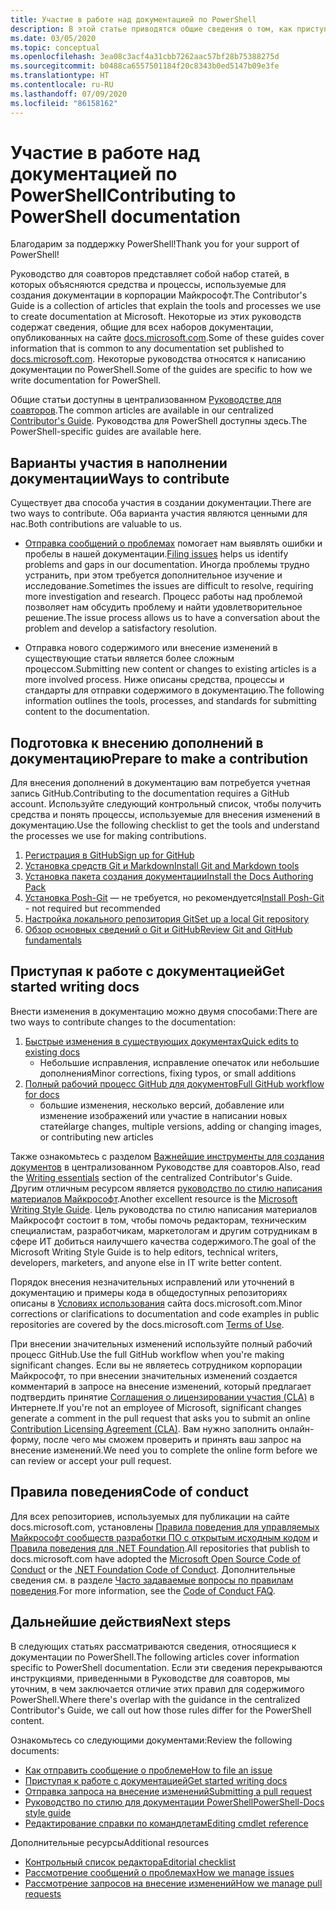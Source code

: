 ```yaml
---
title: Участие в работе над документацией по PowerShell
description: В этой статье приводятся общие сведения о том, как приступить к участию в работе над документацией по PowerShell.
ms.date: 03/05/2020
ms.topic: conceptual
ms.openlocfilehash: 3ea08c3acf4a31cbb7262aac57bf28b75388275d
ms.sourcegitcommit: b0488ca6557501184f20c8343b0ed5147b09e3fe
ms.translationtype: HT
ms.contentlocale: ru-RU
ms.lasthandoff: 07/09/2020
ms.locfileid: "86158162"
---
```

# <a name="contributing-to-powershell-documentation"></a><span data-ttu-id="3451f-103">Участие в работе над документацией по PowerShell</span><span class="sxs-lookup"><span data-stu-id="3451f-103">Contributing to PowerShell documentation</span></span>

<span data-ttu-id="3451f-104">Благодарим за поддержку PowerShell!</span><span class="sxs-lookup"><span data-stu-id="3451f-104">Thank you for your support of PowerShell!</span></span>

<span data-ttu-id="3451f-105">Руководство для соавторов представляет собой набор статей, в которых объясняются средства и процессы, используемые для создания документации в корпорации Майкрософт.</span><span class="sxs-lookup"><span data-stu-id="3451f-105">The Contributor's Guide is a collection of articles that explain the tools and processes we use to create documentation at Microsoft.</span></span> <span data-ttu-id="3451f-106">Некоторые из этих руководств содержат сведения, общие для всех наборов документации, опубликованных на сайте [docs.microsoft.com][docs].</span><span class="sxs-lookup"><span data-stu-id="3451f-106">Some of these guides cover information that is common to any documentation set published to [docs.microsoft.com][docs].</span></span> <span data-ttu-id="3451f-107">Некоторые руководства относятся к написанию документации по PowerShell.</span><span class="sxs-lookup"><span data-stu-id="3451f-107">Some of the guides are specific to how we write documentation for PowerShell.</span></span>

<span data-ttu-id="3451f-108">Общие статьи доступны в централизованном [Руководстве для соавторов][contribute].</span><span class="sxs-lookup"><span data-stu-id="3451f-108">The common articles are available in our centralized [Contributor's Guide][contribute].</span></span> <span data-ttu-id="3451f-109">Руководства для PowerShell доступны здесь.</span><span class="sxs-lookup"><span data-stu-id="3451f-109">The PowerShell-specific guides are available here.</span></span>

## <a name="ways-to-contribute"></a><span data-ttu-id="3451f-110">Варианты участия в наполнении документации</span><span class="sxs-lookup"><span data-stu-id="3451f-110">Ways to contribute</span></span>

<span data-ttu-id="3451f-111">Существует два способа участия в создании документации.</span><span class="sxs-lookup"><span data-stu-id="3451f-111">There are two ways to contribute.</span></span> <span data-ttu-id="3451f-112">Оба варианта участия являются ценными для нас.</span><span class="sxs-lookup"><span data-stu-id="3451f-112">Both contributions are valuable to us.</span></span>

- <span data-ttu-id="3451f-113">[Отправка сообщений о проблемах][file-an-issue] помогает нам выявлять ошибки и пробелы в нашей документации.</span><span class="sxs-lookup"><span data-stu-id="3451f-113">[Filing issues][file-an-issue] helps us identify problems and gaps in our documentation.</span></span> <span data-ttu-id="3451f-114">Иногда проблемы трудно устранить, при этом требуется дополнительное изучение и исследование.</span><span class="sxs-lookup"><span data-stu-id="3451f-114">Sometimes the issues are difficult to resolve, requiring more investigation and research.</span></span> <span data-ttu-id="3451f-115">Процесс работы над проблемой позволяет нам обсудить проблему и найти удовлетворительное решение.</span><span class="sxs-lookup"><span data-stu-id="3451f-115">The issue process allows us to have a conversation about the problem and develop a satisfactory resolution.</span></span>

- <span data-ttu-id="3451f-116">Отправка нового содержимого или внесение изменений в существующие статьи является более сложным процессом.</span><span class="sxs-lookup"><span data-stu-id="3451f-116">Submitting new content or changes to existing articles is a more involved process.</span></span> <span data-ttu-id="3451f-117">Ниже описаны средства, процессы и стандарты для отправки содержимого в документацию.</span><span class="sxs-lookup"><span data-stu-id="3451f-117">The following information outlines the tools, processes, and standards for submitting content to the documentation.</span></span>

## <a name="prepare-to-make-a-contribution"></a><span data-ttu-id="3451f-118">Подготовка к внесению дополнений в документацию</span><span class="sxs-lookup"><span data-stu-id="3451f-118">Prepare to make a contribution</span></span>

<span data-ttu-id="3451f-119">Для внесения дополнений в документацию вам потребуется учетная запись GitHub.</span><span class="sxs-lookup"><span data-stu-id="3451f-119">Contributing to the documentation requires a GitHub account.</span></span> <span data-ttu-id="3451f-120">Используйте следующий контрольный список, чтобы получить средства и понять процессы, используемые для внесения изменений в документацию.</span><span class="sxs-lookup"><span data-stu-id="3451f-120">Use the following checklist to get the tools and understand the processes we use for making contributions.</span></span>

1. [<span data-ttu-id="3451f-121">Регистрация в GitHub</span><span class="sxs-lookup"><span data-stu-id="3451f-121">Sign up for GitHub</span></span>](/contribute/get-started-setup-github)
1. [<span data-ttu-id="3451f-122">Установка средств Git и Markdown</span><span class="sxs-lookup"><span data-stu-id="3451f-122">Install Git and Markdown tools</span></span>](/contribute/get-started-setup-tools)
1. [<span data-ttu-id="3451f-123">Установка пакета создания документации</span><span class="sxs-lookup"><span data-stu-id="3451f-123">Install the Docs Authoring Pack</span></span>](/contribute/how-to-write-docs-auth-pack)
1. <span data-ttu-id="3451f-124">[Установка Posh-Git][posh-git] — не требуется, но рекомендуется</span><span class="sxs-lookup"><span data-stu-id="3451f-124">[Install Posh-Git][posh-git] - not required but recommended</span></span>
1. [<span data-ttu-id="3451f-125">Настройка локального репозитория Git</span><span class="sxs-lookup"><span data-stu-id="3451f-125">Set up a local Git repository</span></span>](/contribute/get-started-setup-local)
1. [<span data-ttu-id="3451f-126">Обзор основных сведений о Git и GitHub</span><span class="sxs-lookup"><span data-stu-id="3451f-126">Review Git and GitHub fundamentals</span></span>](/contribute/git-github-fundamentals)

## <a name="get-started-writing-docs"></a><span data-ttu-id="3451f-127">Приступая к работе с документацией</span><span class="sxs-lookup"><span data-stu-id="3451f-127">Get started writing docs</span></span>

<span data-ttu-id="3451f-128">Внести изменения в документацию можно двумя способами:</span><span class="sxs-lookup"><span data-stu-id="3451f-128">There are two ways to contribute changes to the documentation:</span></span>

1. [<span data-ttu-id="3451f-129">Быстрые изменения в существующих документах</span><span class="sxs-lookup"><span data-stu-id="3451f-129">Quick edits to existing docs</span></span>](/contribute/#quick-edits-to-existing-documents)
   - <span data-ttu-id="3451f-130">Небольшие исправления, исправление опечаток или небольшие дополнения</span><span class="sxs-lookup"><span data-stu-id="3451f-130">Minor corrections, fixing typos, or small additions</span></span>
1. [<span data-ttu-id="3451f-131">Полный рабочий процесс GitHub для документов</span><span class="sxs-lookup"><span data-stu-id="3451f-131">Full GitHub workflow for docs</span></span>](/contribute/how-to-write-workflows-major)
   - <span data-ttu-id="3451f-132">большие изменения, несколько версий, добавление или изменение изображений или участие в написании новых статей</span><span class="sxs-lookup"><span data-stu-id="3451f-132">large changes, multiple versions, adding or changing images, or contributing new articles</span></span>

<span data-ttu-id="3451f-133">Также ознакомьтесь с разделом [Важнейшие инструменты для создания документов](/contribute/style-quick-start) в централизованном Руководстве для соавторов.</span><span class="sxs-lookup"><span data-stu-id="3451f-133">Also, read the [Writing essentials](/contribute/style-quick-start) section of the centralized Contributor's Guide.</span></span> <span data-ttu-id="3451f-134">Другим отличным ресурсом является [руководство по стилю написания материалов Майкрософт][style-guide].</span><span class="sxs-lookup"><span data-stu-id="3451f-134">Another excellent resource is the [Microsoft Writing Style Guide][style-guide].</span></span> <span data-ttu-id="3451f-135">Цель руководства по стилю написания материалов Майкрософт состоит в том, чтобы помочь редакторам, техническим специалистам, разработчикам, маркетологам и другим сотрудникам в сфере ИТ добиться наилучшего качества содержимого.</span><span class="sxs-lookup"><span data-stu-id="3451f-135">The goal of the Microsoft Writing Style Guide is to help editors, technical writers, developers, marketers, and anyone else in IT write better content.</span></span>

<span data-ttu-id="3451f-136">Порядок внесения незначительных исправлений или уточнений в документацию и примеры кода в общедоступных репозиториях описаны в [Условиях использования][terms-of-use] сайта docs.microsoft.com.</span><span class="sxs-lookup"><span data-stu-id="3451f-136">Minor corrections or clarifications to documentation and code examples in public repositories are covered by the docs.microsoft.com [Terms of Use][terms-of-use].</span></span>

<span data-ttu-id="3451f-137">При внесении значительных изменений используйте полный рабочий процесс GitHub.</span><span class="sxs-lookup"><span data-stu-id="3451f-137">Use the full GitHub workflow when you're making significant changes.</span></span> <span data-ttu-id="3451f-138">Если вы не являетесь сотрудником корпорации Майкрософт, то при внесении значительных изменений создается комментарий в запросе на внесение изменений, который предлагает подтвердить принятие [Соглашения о лицензировании участия (CLA)][cla] в Интернете.</span><span class="sxs-lookup"><span data-stu-id="3451f-138">If you're not an employee of Microsoft, significant changes generate a comment in the pull request that asks you to submit an online [Contribution Licensing Agreement (CLA)][cla].</span></span> <span data-ttu-id="3451f-139">Вам нужно заполнить онлайн-форму, после чего мы сможем проверить и принять ваш запрос на внесение изменений.</span><span class="sxs-lookup"><span data-stu-id="3451f-139">We need you to complete the online form before we can review or accept your pull request.</span></span>

## <a name="code-of-conduct"></a><span data-ttu-id="3451f-140">Правила поведения</span><span class="sxs-lookup"><span data-stu-id="3451f-140">Code of conduct</span></span>

<span data-ttu-id="3451f-141">Для всех репозиториев, используемых для публикации на сайте docs.microsoft.com, установлены [Правила поведения для управляемых Майкрософт сообществ разработки ПО с открытым исходным кодом](https://opensource.microsoft.com/codeofconduct/) и [Правила поведения для .NET Foundation](https://dotnetfoundation.org/code-of-conduct).</span><span class="sxs-lookup"><span data-stu-id="3451f-141">All repositories that publish to docs.microsoft.com have adopted the [Microsoft Open Source Code of Conduct](https://opensource.microsoft.com/codeofconduct/) or the [.NET Foundation Code of Conduct](https://dotnetfoundation.org/code-of-conduct).</span></span> <span data-ttu-id="3451f-142">Дополнительные сведения см. в разделе [Часто задаваемые вопросы по правилам поведения](https://opensource.microsoft.com/codeofconduct/faq/).</span><span class="sxs-lookup"><span data-stu-id="3451f-142">For more information, see the [Code of Conduct FAQ](https://opensource.microsoft.com/codeofconduct/faq/).</span></span>

## <a name="next-steps"></a><span data-ttu-id="3451f-143">Дальнейшие действия</span><span class="sxs-lookup"><span data-stu-id="3451f-143">Next steps</span></span>

<span data-ttu-id="3451f-144">В следующих статьях рассматриваются сведения, относящиеся к документации по PowerShell.</span><span class="sxs-lookup"><span data-stu-id="3451f-144">The following articles cover information specific to PowerShell documentation.</span></span> <span data-ttu-id="3451f-145">Если эти сведения перекрываются инструкциями, приведенными в Руководстве для соавторов, мы уточним, в чем заключается отличие этих правил для содержимого PowerShell.</span><span class="sxs-lookup"><span data-stu-id="3451f-145">Where there's overlap with the guidance in the centralized Contributor's Guide, we call out how those rules differ for the PowerShell content.</span></span>

<span data-ttu-id="3451f-146">Ознакомьтесь со следующими документами:</span><span class="sxs-lookup"><span data-stu-id="3451f-146">Review the following documents:</span></span>

- [<span data-ttu-id="3451f-147">Как отправить сообщение о проблеме</span><span class="sxs-lookup"><span data-stu-id="3451f-147">How to file an issue</span></span>](file-an-issue.md)
- [<span data-ttu-id="3451f-148">Приступая к работе с документацией</span><span class="sxs-lookup"><span data-stu-id="3451f-148">Get started writing docs</span></span>](get-started-writing.md)
- [<span data-ttu-id="3451f-149">Отправка запроса на внесение изменений</span><span class="sxs-lookup"><span data-stu-id="3451f-149">Submitting a pull request</span></span>](pull-requests.md)
- [<span data-ttu-id="3451f-150">Руководство по стилю для документации PowerShell</span><span class="sxs-lookup"><span data-stu-id="3451f-150">PowerShell-Docs style guide</span></span>](powershell-style-guide.md)
- [<span data-ttu-id="3451f-151">Редактирование справки по командлетам</span><span class="sxs-lookup"><span data-stu-id="3451f-151">Editing cmdlet reference</span></span>](editing-cmdlet-ref.md)

<span data-ttu-id="3451f-152">Дополнительные ресурсы</span><span class="sxs-lookup"><span data-stu-id="3451f-152">Additional resources</span></span>

- [<span data-ttu-id="3451f-153">Контрольный список редактора</span><span class="sxs-lookup"><span data-stu-id="3451f-153">Editorial checklist</span></span>](editorial-checklist.md)
- [<span data-ttu-id="3451f-154">Рассмотрение сообщений о проблемах</span><span class="sxs-lookup"><span data-stu-id="3451f-154">How we manage issues</span></span>](managing-issues.md)
- [<span data-ttu-id="3451f-155">Рассмотрение запросов на внесение изменений</span><span class="sxs-lookup"><span data-stu-id="3451f-155">How we manage pull requests</span></span>](managing-pull-requests.md)

<!--link refs-->
[cla]: https://cla.microsoft.com/
[contribute]: /contribute/
[docs]: https://docs.microsoft.com/
[file-an-issue]: file-an-issue.md
[posh-git]: https://www.powershellgallery.com/packages/posh-git
[psdocs]: /powershell
[style-guide]: /style-guide/welcome/
[terms-of-use]: /legal/termsofuse

